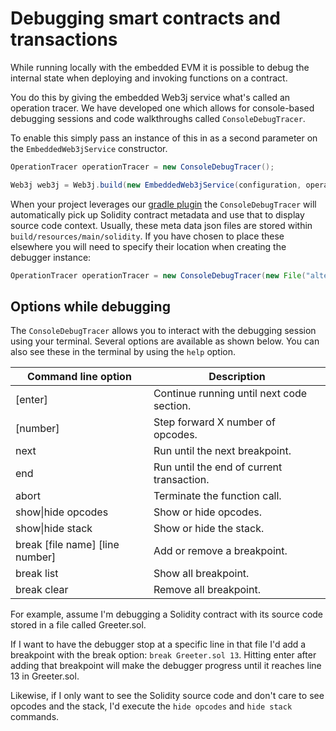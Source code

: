 Debugging smart contracts and transactions
==========================================

While running locally with the embedded EVM it is possible to debug the internal state when deploying and invoking functions on a contract.

You do this by giving the embedded Web3j service what's called an operation tracer. We have developed one which allows for console-based debugging sessions and code walkthroughs called ```ConsoleDebugTracer```.

To enable this simply pass an instance of this in as a second parameter on the ```EmbeddedWeb3jService``` constructor.

```java
OperationTracer operationTracer = new ConsoleDebugTracer();

Web3j web3j = Web3j.build(new EmbeddedWeb3jService(configuration, operationTracer));
```

When your project leverages our [gradle plugin](https://github.com/web3j/web3j-gradle-plugin) the ```ConsoleDebugTracer``` will automatically pick up Solidity contract metadata and use that to display source code context. Usually, these meta data json files are stored within ```build/resources/main/solidity```. If you have chosen to place these elsewhere you will need to specify their location when creating the debugger instance:

```java
OperationTracer operationTracer = new ConsoleDebugTracer(new File("alternative/metadata/file/location"));
```
## Options while debugging

The ```ConsoleDebugTracer``` allows you to interact with the debugging session using your terminal. Several options are available as shown below. You can also see these in the terminal by using the ```help``` option.

| Command line option             | Description                                             |
|---------------------------------|---------------------------------------------------------|
| [enter]                         | Continue running until next code section.               |
| [number]                        | Step forward X number of opcodes.                       |
| next                            | Run until the next breakpoint.                          |
| end                             | Run until the end of current transaction.               |
| abort                           | Terminate the function call.                            |
| show\|hide opcodes              | Show or hide opcodes.                                   |
| show\|hide stack                | Show or hide the stack.                                 |
| break [file name] [line number] | Add or remove a breakpoint.                             |
| break list                      | Show all breakpoint.                                    |
| break clear                     | Remove all breakpoint.                                  |

For example, assume I'm debugging a Solidity contract with its source code stored in a file called Greeter.sol.

If I want to have the debugger stop at a specific line in that file I'd add a breakpoint with the break option: ```break Greeter.sol 13```. Hitting enter after adding that breakpoint will make the debugger progress until it reaches line 13 in Greeter.sol.

Likewise, if I only want to see the Solidity source code and don't care to see opcodes and the stack, I'd execute the ```hide opcodes``` and ```hide stack``` commands.
